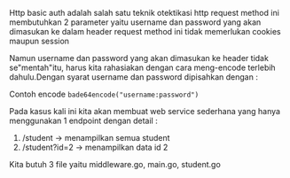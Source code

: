 Http basic auth adalah salah satu teknik otektikasi http request
method ini membutuhkan 2 parameter yaitu username dan password yang akan dimasukan ke dalam header request
method ini tidak memerlukan cookies maupun session

Namun username dan password yang akan dimasukan ke header tidak se"mentah"itu, harus kita rahasiakan dengan cara meng-encode terlebih dahulu.Dengan syarat username dan password dipisahkan dengan :

Contoh encode
```bade64encode("username:password")```

Pada kasus kali ini kita akan membuat web service sederhana yang hanya menggunakan 1 endpoint dengan detail :
1. /student -> menampilkan semua student
2. /student?id=2 -> menampilkan data id 2

Kita butuh 3 file yaitu middleware.go, main.go, student.go